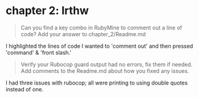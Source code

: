 # chapter 2: lrthw

> Can you find a key combo in RubyMine to comment out a line of code?  Add your answer to chapter_2/Readme.md

I highlighted the lines of code I wanted to 'comment out' and then pressed 'command' & 'front slash.'

> Verify your Rubocop guard output had no errors, fix them if needed.  Add comments to the Readme.md about how you fixed any issues.

I had three issues with rubocop; all were printing to using double quotes instead of one.

